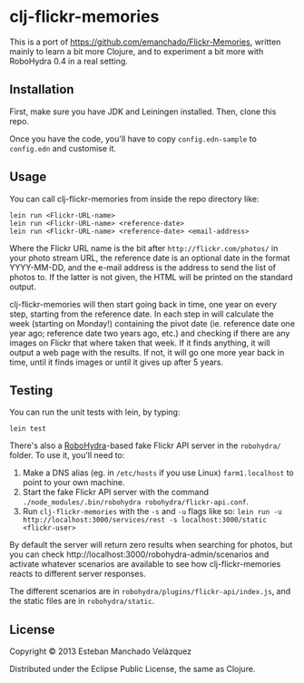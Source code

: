 # clj-flickr-memories

This is a port of https://github.com/emanchado/Flickr-Memories,
written mainly to learn a bit more Clojure, and to experiment a bit
more with RoboHydra 0.4 in a real setting.


## Installation

First, make sure you have JDK and Leiningen installed. Then, clone
this repo.

Once you have the code, you'll have to copy `config.edn-sample` to
`config.edn` and customise it.


## Usage

You can call clj-flickr-memories from inside the repo directory like:

    lein run <Flickr-URL-name>
    lein run <Flickr-URL-name> <reference-date>
    lein run <Flickr-URL-name> <reference-date> <email-address>

Where the Flickr URL name is the bit after `http://flickr.com/photos/`
in your photo stream URL, the reference date is an optional date in
the format YYYY-MM-DD, and the e-mail address is the address to send
the list of photos to. If the latter is not given, the HTML will be
printed on the standard output.

clj-flickr-memories will then start going back in time, one year on
every step, starting from the reference date. In each step in will
calculate the week (starting on Monday!) containing the pivot date
(ie. reference date one year ago; reference date two years ago, etc.)
and checking if there are any images on Flickr that where taken that
week. If it finds anything, it will output a web page with the
results. If not, it will go one more year back in time, until it finds
images or until it gives up after 5 years.


## Testing

You can run the unit tests with lein, by typing:

    lein test

There's also a [RoboHydra](http://robohydra.org)-based fake Flickr API
server in the `robohydra/` folder. To use it, you'll need to:

1. Make a DNS alias (eg. in `/etc/hosts` if you use Linux)
`farm1.localhost` to point to your own machine.
2. Start the fake Flickr API server with the command
`./node_modules/.bin/robohydra robohydra/flickr-api.conf`.
3. Run `clj-flickr-memories` with the `-s` and `-u` flags like so:
`lein run -u http://localhost:3000/services/rest -s
localhost:3000/static <flickr-user>`

By default the server will return zero results when searching for
photos, but you can check
http://localhost:3000/robohydra-admin/scenarios and activate whatever
scenarios are available to see how clj-flickr-memories reacts to
different server responses.

The different scenarios are in
`robohydra/plugins/flickr-api/index.js`, and the static files are in
`robohydra/static`.


## License

Copyright © 2013 Esteban Manchado Velázquez

Distributed under the Eclipse Public License, the same as Clojure.
